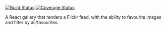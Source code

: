 [![Build Status](https://travis-ci.org/jstarmx/any-orangutan.svg?branch=master)](https://travis-ci.org/jstarmx/any-orangutan) [![Coverage Status](https://coveralls.io/repos/github/jstarmx/any-orangutan/badge.svg?branch=master)](https://coveralls.io/github/jstarmx/any-orangutan?branch=master)

A React gallery that renders a Flickr feed, with the ability to favourite images and filter by all/favourites.
